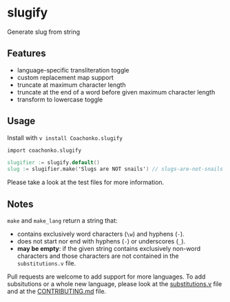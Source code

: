 # slugify

Generate slug from string

## Features

- language-specific transliteration toggle
- custom replacement map support
- truncate at maximum character length
- truncate at the end of a word before given maximum character length
- transform to lowercase toggle

## Usage

Install with `v install Coachonko.slugify`

```V
import coachonko.slugify

slugifier := slugify.default()
slug := slugifier.make('Slugs are NOT snails') // slugs-are-not-snails
```

Please take a look at the test files for more information.

## Notes

`make` and `make_lang` return a string that:
- contains exclusively word characters (`\w`) and hyphens (`-`).
- does not start nor end with hyphens (`-`) or underscores (`_`).
- **may be empty**: if the given string contains exclusively non-word characters and those characters 
are not contained in the `substitutions.v` file.

Pull requests are welcome to add support for more languages. To add subsitutions or a whole new language, 
please look at the [substitutions.v](./substitutions.v) file and at the [CONTRIBUTING.md](./CONTRIBUTING.md) 
file.
